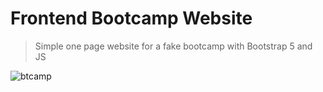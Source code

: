 # Frontend Bootcamp Website

> Simple one page website for a fake bootcamp with Bootstrap 5 and JS

![btcamp](https://github.com/LEO0331/Projects_Leetcode/blob/main/Bootcamp-website/btcamp.png)
